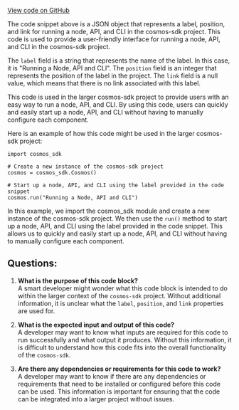 [View code on GitHub](https://github.com/cosmos/cosmos-sdk.git/docs/docs/run-node/_category_.json)

The code snippet above is a JSON object that represents a label, position, and link for running a node, API, and CLI in the cosmos-sdk project. This code is used to provide a user-friendly interface for running a node, API, and CLI in the cosmos-sdk project. 

The `label` field is a string that represents the name of the label. In this case, it is "Running a Node, API and CLI". The `position` field is an integer that represents the position of the label in the project. The `link` field is a null value, which means that there is no link associated with this label.

This code is used in the larger cosmos-sdk project to provide users with an easy way to run a node, API, and CLI. By using this code, users can quickly and easily start up a node, API, and CLI without having to manually configure each component. 

Here is an example of how this code might be used in the larger cosmos-sdk project:

```
import cosmos_sdk

# Create a new instance of the cosmos-sdk project
cosmos = cosmos_sdk.Cosmos()

# Start up a node, API, and CLI using the label provided in the code snippet
cosmos.run("Running a Node, API and CLI")
```

In this example, we import the cosmos_sdk module and create a new instance of the cosmos-sdk project. We then use the `run()` method to start up a node, API, and CLI using the label provided in the code snippet. This allows us to quickly and easily start up a node, API, and CLI without having to manually configure each component.
## Questions: 
 1. **What is the purpose of this code block?**\
A smart developer might wonder what this code block is intended to do within the larger context of the `cosmos-sdk` project. Without additional information, it is unclear what the `label`, `position`, and `link` properties are used for.

2. **What is the expected input and output of this code?**\
A developer may want to know what inputs are required for this code to run successfully and what output it produces. Without this information, it is difficult to understand how this code fits into the overall functionality of the `cosmos-sdk`.

3. **Are there any dependencies or requirements for this code to work?**\
A developer may want to know if there are any dependencies or requirements that need to be installed or configured before this code can be used. This information is important for ensuring that the code can be integrated into a larger project without issues.